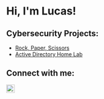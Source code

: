 <h1>Hi, I'm Lucas! </h1>

<h2> Cybersecurity Projects:</h2>

- [Rock, Paper, Scissors](https://github.com/joshmadakor1/Algorithms-Practice)
- [Active Directory Home Lab](https://github.com/joshmadakor1/Algorithms-Practice)


<h2> Connect with me:</h2>

[<img align="left" alt="JoshMadakor | LinkedIn" width="22px" src="https://cdn.jsdelivr.net/npm/simple-icons@v3/icons/linkedin.svg" />][linkedin]


[linkedin]: https://www.linkedin.com/in/lucas-ortega-8382362a6/
